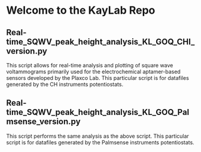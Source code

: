 # Welcome to the KayLab Repo

## Real-time_SQWV_peak_height_analysis_KL_GOQ_CHI_version.py 
This script allows for real-time analysis and plotting of square wave voltammograms primarily used for the electrochemical aptamer-based sensors developed by the Plaxco Lab.
This particular script is for datafiles generated by the CH instruments potentiostats. 

## Real-time_SQWV_peak_height_analysis_KL_GOQ_Palmsense_version.py 
This script performs the same analysis as the above script. This particular script is for datafiles generated by the Palmsense instruments potentiostats.
